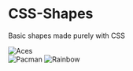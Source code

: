 CSS-Shapes
==========

Basic shapes made purely with CSS

![Aces](http://i.imgur.com/DrcNwlO.png)  
![Pacman](http://i.imgur.com/PCvB92i.png)
![Rainbow](http://i.imgur.com/ET23xDs.png)
